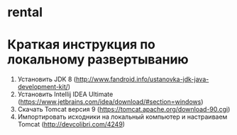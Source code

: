 # rental
# Краткая инструкция по локальному развертыванию

1. Установить JDK 8 (http://www.fandroid.info/ustanovka-jdk-java-development-kit/)
2. Установить Intellij IDEA Ultimate (https://www.jetbrains.com/idea/download/#section=windows)
3. Скачать Tomcat версия 9 (https://tomcat.apache.org/download-90.cgi)
4. Импортировать исходники на локальный компьютер и настраиваем Tomcat (http://devcolibri.com/4249)
